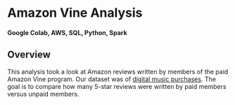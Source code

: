 # Amazon Vine Analysis
#### Google Colab, AWS, SQL, Python, Spark

## Overview
This analysis took a look at Amazon reviews written by members of the paid Amazon Vine program. Our dataset was of [digital music purchases](https://s3.amazonaws.com/amazon-reviews-pds/tsv/amazon_reviews_us_Digital_Music_Purchase_v1_00.tsv.gz).
The goal is to compare how many 5-star reviews were written by paid members versus unpaid members.

## 
